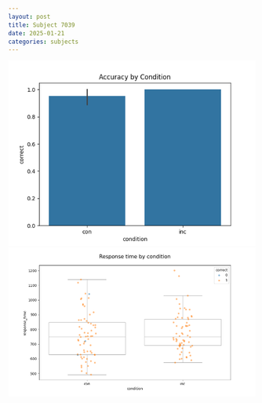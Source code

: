 ```yaml
---
layout: post
title: Subject 7039
date: 2025-01-21
categories: subjects
---
```


![](data/7039/run-1/7039_NF_acc.png)
![](data/7039/run-1/7039_NF_rt.png)

